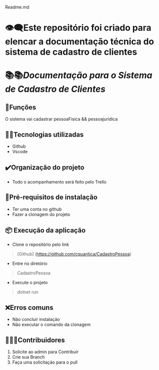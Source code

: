 Readme.md
# 👁‍🗨Este repositório foi criado para elencar a documentação técnica do sistema de cadastro de clientes

# 📚📚*Documentação para o Sistema de Cadastro de Clientes*

## 🔮Funções
O sistema vai cadastrar pessoaFisica && pessoajuridica

## 👨‍💻️Tecnologias utilizadas
+ Github
+ Vscode

## ✔️Organização do projeto
- Todo o acompanhamento será feito pelo Trello

## 📣Pré-requisitos de instalação
- Ter uma conta no github 
- Fazer a clonagem do projeto

## 📦️ Execução da aplicação
- Clone o repositório pelo link
>[Github] 
(https://github.com/cquantica/CadastroPessoa)
- Entre no diretório
>CadastroPessoa
- Execute o projeto
>dotnet run

## ❌Erros comuns
- Não concluir instalação
- Não executar o comando da clonagem

## 🙇🏻‍♀️Contribuidores
1. Solicite ao admin para Contribuir
2. Crie sua Branch
3. Faça uma solicitação para o pull